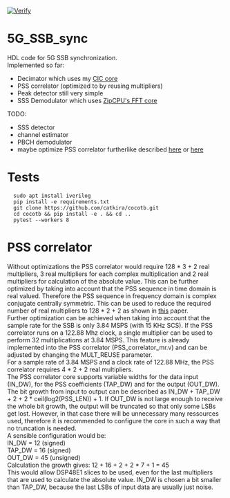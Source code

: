 [![Verify](https://github.com/catkira/5G_SSB_sync/actions/workflows/verify.yml/badge.svg)](https://github.com/catkira/5G_SSB_sync/actions/workflows/verify.yml)

# 5G_SSB_sync
HDL code for 5G SSB synchronization.<br>
Implemented so far:<br>
* Decimator which uses my [CIC core](https://github.com/catkira/CIC)
* PSS correlator (optimized to by reusing multipliers)
* Peak detector still very simple
* SSS Demodulator which uses [ZipCPU's FFT core](https://github.com/ZipCPU/dblclockfft)

TODO:
* SSS detector
* channel estimator
* PBCH demodulator
* maybe optimize PSS correlator furtherlike described [here](https://ieeexplore.ieee.org/document/8641097) or [here](https://ieeexplore.ieee.org/document/9312170)

# Tests
```
  sudo apt install iverilog
  pip install -e requirements.txt
  git clone https://github.com/catkira/cocotb.git
  cd cocotb && pip install -e . && cd ..
  pytest --workers 8
```

# PSS correlator
Without optimizations the PSS correlator would require 128 * 3 + 2 real multipliers, 3 real multipliers for each complex multiplication and 2 real multipliers for calculation of the absolute value. This can be further optimized by taking into account that the PSS sequence in time domain is real valued. Therefore the PSS sequence in frequency domain is complex conjugate centrally symmetric. This can be used to reduce the required number of real multipliers to 128 * 2 + 2 as shown in [this](https://ieeexplore.ieee.org/stamp/stamp.jsp?tp=&arnumber=8641097) paper. <br>
Further optimization can be achieved when taking into account that the sample rate for the SSB is only 3.84 MSPS (with 15 KHz SCS). If the PSS correlator runs on a 122.88 Mhz clock, a single multiplier can be used to perform 32 multiplications at 3.84 MSPS. This feature is already implemented into the PSS correlator (PSS_correlator_mr.v) and can be adjusted by changing the MULT_REUSE parameter. <br>
For a sample rate of 3.84 MSPS and a clock rate of 122.88 MHz, the PSS correlator requires 4 * 2 + 2 real multipliers. <br>
The PSS correlator core supports variable widths for the data input (IN_DW), for the PSS coefficients (TAP_DW) and for the output (OUT_DW). The bit growth from input to output can be described as IN_DW + TAP_DW + 2 + 2 * ceil(log2(PSS_LEN)) + 1. If OUT_DW is not large enough to receive the whole bit growth, the output will be truncated so that only some LSBs get lost. However, in that case there will be unnecessary many ressources used, therefore it is recommended to configure the core in such a way that no truncation is needed. <br>
A sensible configuration would be: <br>
   IN_DW = 12 (signed) <br>
   TAP_DW = 16 (signed) <br>
   OUT_DW = 45 (unsigned) <br>
Calculation the growth gives: 12 + 16 + 2 + 2 * 7 + 1 = 45 <br>
This would allow DSP48E1 slices to be used, even for the last multipliers that are used to calculate the absolute value. IN_DW is chosen a bit smaller than TAP_DW, because the last LSBs of input data are usually just noise.
